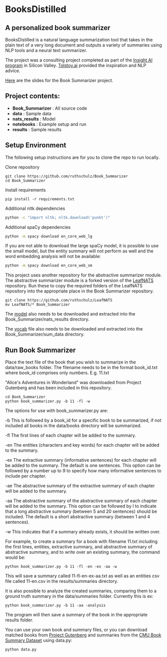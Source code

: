 # BooksDistilled

## A personalized book summarizer

BooksDistilled is a natural language summarization tool that takes in the plain text of a very long document and outputs a variety of summaries using NLP tools and a neural text summarizer.

The project was a consulting project completed as part of the [Insight AI program](https://www.insightdata.ai/) in Silicon Valley.
[Tolstoy.ai](https://tolstoy.ai/) provided the inspiration and NLP advice.

[Here](http://bit.ly/BookSummarizerSlides) are the slides for the Book Summarizer project.

## Project contents:
- **Book_Summarizer** : All source code
- **data** : Sample data 
- **nats_results** : Model
- **notebooks** : Example setup and run
- **results** : Sample results 

## Setup Environment

The following setup instructions are for you to clone the repo to run locally.

Clone repository
```
git clone https://github.com/ruthschulz/Book_Summarizer
cd Book_Summarizer
```

Install requirements
```
pip install -r requirements.txt
```


Additional nltk dependencies
```bash
python -c "import nltk; nltk.download('punkt')"

```

Additional spaCy dependencies
```bash
python -m spacy download en_core_web_lg

```

If you are not able to download the large spaCy model, it is possible to use the small model, but the entity summary will not perform as well and the word embedding analysis will not be available:
```bash
python -m spacy download en_core_web_sm

```

This project uses another repository for the abstractive summarizer module.
The abstractive summarizer module is a forked version of the [LeafNATS](https://github.com/ruthschulz/LeafNATS) repository.
Run these to copy the required folders of the LeafNATS repository into the appropriate place in the Book Summarizer repository.
```
git clone https://github.com/ruthschulz/LeafNATS
mv LeafNATS/* Book_Summarizer
```

The [model](https://drive.google.com/file/d/1EuLYK3k-U65xMtazqYskt6A97ZLe2a-n/view?usp=sharing) also needs to be downloaded and extracted into the Book_Summarizer/nats_results directory.

The [vocab](https://drive.google.com/file/d/1Kn14TMg0-ZLpnAUyJVhcuLXVWzZCD0Yg/view?usp=sharing) file also needs to be downloaded and extracted into the Book_Summarizer/sum_data directory.

## Run Book Summarizer

Place the text file of the book that you wish to summarize in the data/raw_books folder.
The filename needs to be in the format book_id.txt where book_id comprises only numbers.
E.g. 11.txt

"Alice's Adventures in Wonderland" was downloaded from Project Gutenberg and has been included in this repository.


```
cd Book_Summarizer
python book_summarizer.py -b 11 -fl -w
```

The options for use with book_summarizer.py are:

-b This is followed by a book_id for a specific book to be summarized, if not included all books in the data/books directory will be summarized.

-fl The first lines of each chapter will be added to the summary.

-en The entities (characters and key words) for each chapter will be added to the summary.

-ex The extractive summary (informative sentences) for each chapter will be added to the summary. The default is one sentences. This option can be followed by a number up to 9 to specify how many informative sentences to include per chapter.

-ae The abstractive summary of the extractive summary of each chapter will be added to the summary.

-aa The abstractive summary of the abstractive summary of each chapter will be added to the summary. This option can be followed by l to indicate that a long abstractive summary (between 5 and 20 sentences) should be included. The default is a short abstractive summary (between 1 and 4 sentences).

-w This indicates that if a summary already exists, it should be written over.

For example, to create a summary for a book with filename 11.txt including the first lines, entities, extractive summary, and abstractive summary of abstractive summary, and to write over an existing summary, the command would be:
```
python book_summarizer.py -b 11 -fl -en -ex -aa -w
```

This will save a summary called 11-fl-en-ex-aa.txt as well as an entities csv file called 11-en.csv in the results/summaries directory.


It is also possible to analyze the created summaries, comparing them to a ground truth summary in the data/summaries folder. Currently this is ex:
```
python book_summarizer.py -b 11 -aa -analysis
```

The program will then save a summary of the book in the appropriate results folder.

You can use your own book and summary files, or you can download matched books from [Project Gutenberg](http://www.gutenberg.org/wiki/Main_Page) and summaries from the [CMU Book Summary Dataset](http://www.cs.cmu.edu/~dbamman/booksummaries.html) using data.py:
```
python data.py
```

